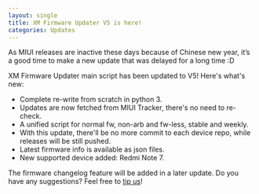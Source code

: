 ```yaml
---
layout: single
title: XM Firmware Updater V5 is here!
categories: Updates
---
```


As MIUI releases are inactive these days because of Chinese new year, it’s a good time to make a new update that was delayed for a long time :D

XM Firmware Updater main script has been updated to V5! Here's what's new:

* Complete re-write from scratch in python 3.
* Updates are now fetched from MIUI Tracker, there's no need to re-check.
* A unified script for normal fw, non-arb and fw-less, stable and weekly.
* With this update, there'll be no more commit to each device repo, while releases will be still pushed.
* Latest firmware info is available as json files.
* New supported device added: Redmi Note 7.

The firmware changelog feature will be added in a later update.
Do you have any suggestions? Feel free to [tip us](https://xmfirmwareupdater.com/contact-us/)!
